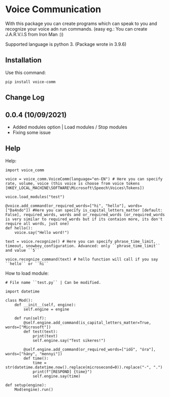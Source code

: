 # Voice Communication

With this package you can create programs which can speak to you and recognize your voice adn run commands. (easy eg.: You can create J.A.R.V.I.S from Iron Man :))

Supported language is python 3. (Package wrote in 3.9.6)

## Installation
Use this command:

    pip install voice-comm

## Change Log

0.0.4 (10/09/2021)
-------------------
- Added modules option | Load modules / Stop modules
- Fixing some issue

## Help

Help:

    import voice_comm

    voice = voice_comm.VoiceComm(language="en-EN") # Here you can specify rate, volume, voice (this voice is choose from voice tokens [HKEY_LOCAL_MACHINE\SOFTWARE\Microsoft\Speech\Voices\Tokens])

    voice.load_modules("test")

    @voice.add_command(or_required_words=["hi", "hello"], words=["Da4ndo"]) #Here you can specify is_capital_letters_matter [default: False], required_words, words and or_required_words (or_required_words is very similar to required_words but if its contaion more, its don't require all words, just one)
    def hello():
        voice.say("Hello word!")

    text = voice.recognize() # Here you can specify phrase_time_limit, timeout, snowboy_configuration. Advanced: only ``phrase_time_limit`` and value ``5``

    voice.recognize_command(text) # hello function will call if you say ``hello`` or ``hi``

How to load module:

    # File name ``test.py`` | Can be modified.

    import datetime

    class Mod():
        def __init__(self, engine):
            self.engine = engine
        
        def run(self):
            @self.engine.add_command(is_capital_letters_matter=True, words=["Microsoft"])
            def test(text):
                print(text)
                self.engine.say("Test sikeres!")

            @self.engine.add_command(or_required_words=["idő", "óra"], words=["hány", "mennyi"])
            def time():
                time = str(datetime.datetime.now().replace(microsecond=0)).replace("-", ".")
                print(f"[RESPOND] {time}")
                self.engine.say(time)
        
    def setup(engine):
        Mod(engine).run()